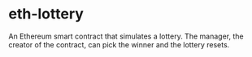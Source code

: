 # eth-lottery

An Ethereum smart contract that simulates a lottery. The manager, the creator of the contract, can pick the winner and the lottery resets.
